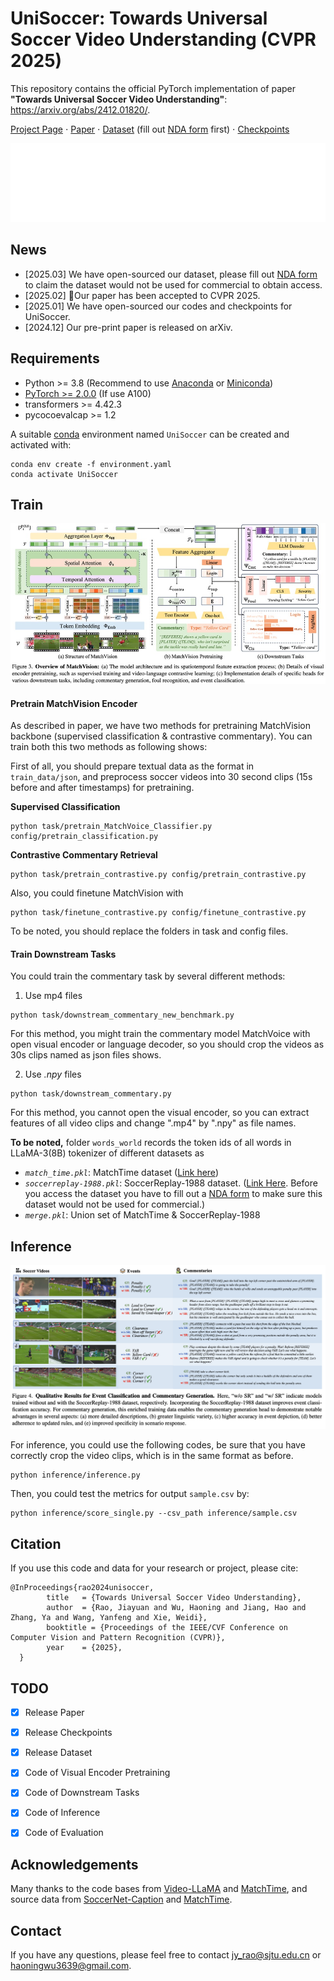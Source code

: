 # UniSoccer: Towards Universal Soccer Video Understanding (CVPR 2025)
This repository contains the official PyTorch implementation of paper **"Towards Universal Soccer Video Understanding"**: https://arxiv.org/abs/2412.01820/.

[Project Page](https://jyrao.github.io/UniSoccer/)  $\cdot$ [Paper](https://arxiv.org/abs/2412.01820/) $\cdot$ [Dataset](https://huggingface.co/datasets/Homie0609/SoccerReplay-1988) (fill out [NDA form](https://bifbrprted3.feishu.cn/share/base/form/shrcnkMPY0WTotp0K3mtjJtMgSf) first) $\cdot$ [Checkpoints](https://huggingface.co/Homie0609/UniSoccer) 

<div align="center">
   <img src="./teaser.gif">
</div>

## News
- [2025.03] We have open-sourced our dataset, please fill out [NDA form](https://bifbrprted3.feishu.cn/share/base/form/shrcnkMPY0WTotp0K3mtjJtMgSf) to claim the dataset would not be used for commercial to obtain access.
- [2025.02] 🎉Our paper has been accepted to CVPR 2025.
- [2025.01] We have open-sourced our codes and checkpoints for UniSoccer.
- [2024.12] Our pre-print paper is released on arXiv.

## Requirements
- Python >= 3.8 (Recommend to use [Anaconda](https://www.anaconda.com/download/#linux) or [Miniconda](https://docs.conda.io/en/latest/miniconda.html))
- [PyTorch >= 2.0.0](https://pytorch.org/) (If use A100)
- transformers >= 4.42.3
- pycocoevalcap >= 1.2

A suitable [conda](https://conda.io/) environment named `UniSoccer` can be created and activated with:

```
conda env create -f environment.yaml
conda activate UniSoccer
```

## Train

<div align="center">
   <img src="./architecture.png">
</div>

#### Pretrain MatchVision Encoder
As described in paper, we have two methods for pretraining MatchVision backbone (supervised classification & contrastive commentary). You can train both this two methods as following shows:


First of all, you should prepare textual data as the format in `train_data/json`, and preprocess soccer videos into 30 second clips (15s before and after timestamps) for pretraining.

**Supervised Classification**
```
python task/pretrain_MatchVoice_Classifier.py config/pretrain_classification.py
```
**Contrastive Commentary Retrieval**
```
python task/pretrain_contrastive.py config/pretrain_contrastive.py
```

Also, you could finetune MatchVision with
```
python task/finetune_contrastive.py config/finetune_contrastive.py
```
To be noted, you should replace the folders in task and config files.

#### Train Downstream Tasks

You could train the commentary task by several different methods:

1. Use mp4 files
```
python task/downstream_commentary_new_benchmark.py 
```
For this method, you might train the commentary model MatchVoice with open visual encoder or language decoder, so you should crop the videos as 30s clips named as json files shows.

2. Use *.npy* files
```
python task/downstream_commentary.py
```
For this method, you cannot open the visual encoder, so you can extract features of all video clips and change ".mp4" by ".npy" as file names.

**To be noted,** folder `words_world` records the token ids of all words in LLaMA-3(8B) tokenizer of different datasets as

- *`match_time.pkl`*: MatchTime dataset ([Link here](https://huggingface.co/datasets/Homie0609/MatchTime))
- *`soccerreplay-1988.pkl`*: SoccerReplay-1988 dataset. ([Link Here](https://huggingface.co/datasets/Homie0609/SoccerReplay-1988). Before you access the dataset you have to fill out a [NDA form](https://bifbrprted3.feishu.cn/share/base/form/shrcnkMPY0WTotp0K3mtjJtMgSf) to make sure this dataset would not be used for commercial.)
- *`merge.pkl`*: Union set of MatchTime & SoccerReplay-1988


## Inference

<div align="center">
   <img src="./inference.png">
</div>

For inference, you could use the following codes, be sure that you have correctly crop the video clips, which is in the same format as before.
```
python inference/inference.py
```
Then, you could test the metrics for output `sample.csv` by:
```
python inference/score_single.py --csv_path inference/sample.csv
```

## Citation
If you use this code and data for your research or project, please cite:

	@InProceedings{rao2024unisoccer,
            title   = {Towards Universal Soccer Video Understanding},
            author  = {Rao, Jiayuan and Wu, Haoning and Jiang, Hao and Zhang, Ya and Wang, Yanfeng and Xie, Weidi},
            booktitle = {Proceedings of the IEEE/CVF Conference on Computer Vision and Pattern Recognition (CVPR)},
            year    = {2025},
      }

## TODO
- [x] Release Paper
- [x] Release Checkpoints
- [x] Release Dataset
- [x] Code of Visual Encoder Pretraining
- [x] Code of Downstream Tasks
- [x] Code of Inference
- [x] Code of Evaluation


## Acknowledgements
Many thanks to the code bases from [Video-LLaMA](https://github.com/DAMO-NLP-SG/Video-LLaMA) and [MatchTime](https://github.com/jyrao/MatchTime), and source data from [SoccerNet-Caption](https://arxiv.org/abs/2304.04565) and [MatchTime](https://github.com/jyrao/MatchTime).


## Contact
If you have any questions, please feel free to contact jy_rao@sjtu.edu.cn or haoningwu3639@gmail.com.
